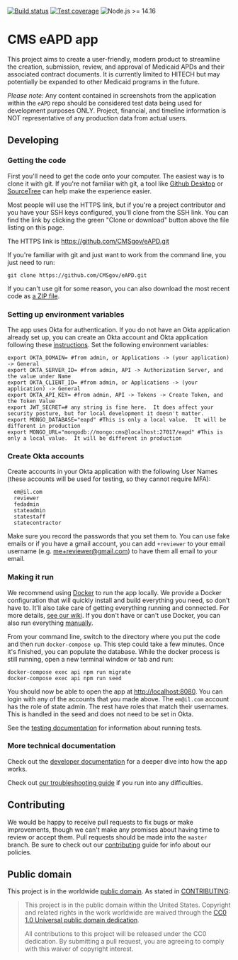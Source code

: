 [![Build status](https://img.shields.io/circleci/project/github/CMSgov/eAPD.svg)](https://circleci.com/gh/CMSgov/workflows/eAPD)
[![Test coverage](https://img.shields.io/codecov/c/github/CMSgov/eAPD.svg)](https://codecov.io/gh/CMSgov/eAPD)
![Node.js >= 14.16](https://img.shields.io/badge/node-%3E%3D%2014.16-brightgreen.svg)

# CMS eAPD app

This project aims to create a user-friendly, modern product to streamline the
creation, submission, review, and approval of Medicaid APDs and their
associated contract documents. It is currently limited to HITECH but may
potentially be expanded to other Medicaid programs in the future.

_Please note:_ Any content contained in screenshots from the application within
the `eAPD` repo should be considered test data being used for
development purposes ONLY. Project, financial, and timeline information is NOT
representative of any production data from actual users.

## Developing

### Getting the code

First you'll need to get the code onto your computer. The easiest way is to
clone it with git. If you're not familiar with git, a tool like
[Github Desktop](https://desktop.github.com/) or
[SourceTree](https://www.sourcetreeapp.com/) can help make the experience
easier.

Most people will use the HTTPS link, but if you're a project contributor and
you have your SSH keys configured, you'll clone from the SSH link. You can
find the link by clicking the green "Clone or download" button above the file
listing on this page.

The HTTPS link is https://github.com/CMSgov/eAPD.git

If you're familiar with git and just want to work from the command line, you
just need to run:

```shell
git clone https://github.com/CMSgov/eAPD.git
```

If you can't use git for some reason, you can also download the most recent
code as [a ZIP file](https://github.com/CMSgov/eAPD/archive/refs/heads/main.zip).

### Setting up environment variables

The app uses Okta for authentication. If you do not have an Okta application already
set up, you can create an Okta account and Okta application following these
[instructions](https://developer.okta.com/docs/guides/sign-into-spa/react/main/).
Set the following environment variables:

```shell
export OKTA_DOMAIN= #from admin, or Applications -> (your application) -> General
export OKTA_SERVER_ID= #from admin, API -> Authorization Server, and the value under Name
export OKTA_CLIENT_ID= #from admin, or Applications -> (your application) -> General
export OKTA_API_KEY= #from admin, API -> Tokens -> Create Token, and the Token Value
export JWT_SECRET=# any string is fine here.  It does affect your security posture, but for local development it doesn't matter.
export MONGO_DATABASE="eapd" #This is only a local value.  It will be different in production
export MONGO_URL="mongodb://mongo:cms@localhost:27017/eapd" #This is only a local value.  It will be different in production
```

### Create Okta accounts

Create accounts in your Okta application with the following User Names (these accounts will
be used for testing, so they cannot require MFA):

```shell
  em@il.com
  reviewer
  fedadmin
  stateadmin
  statestaff
  statecontractor
```

Make sure you record the passwords that you set them to. You can use fake emails or if you
have a gmail account, you can add `+reviewer` to your email username (e.g. me+reviewer@gmail.com) to have them all email to your email.

### Making it run

We recommend using [Docker](https://www.docker.com) to run the app locally. We
provide a Docker configuration that will quickly install and build everything
you need, so don't have to. It'll also take care of getting everything running
and connected. For more details,
[see our wiki](https://github.com/CMSgov/eAPD/wiki/Development-Environment#docker).
If you don't have or can't use Docker, you can also run everything
[manually](https://github.com/CMSgov/eAPD/wiki/Development-Environment#manually).

From your command line, switch to the directory where you put the code and
then run `docker-compose up`. This step could take a few minutes. Once it's
finished, you can populate the database. While the docker process is still
running, open a new terminal window or tab and run:

```shell
docker-compose exec api npm run migrate
docker-compose exec api npm run seed
```

You should now be able to open the app at
[http://localhost:8080](http://localhost:8080). You can login with any of
the accounts that you made above. The `em@il.com` account has the role of state admin.
The rest have roles that match their usernames. This is handled in the seed
and does not need to be set in Okta.

See the
[testing documentation](https://github.com/CMSgov/eAPD/wiki/Development-accessibility%2C-testing%2C-and-linting#testing)
for information about running tests.

### More technical documentation

Check out the
[developer documentation](https://github.com/CMSgov/eAPD/wiki/Development-index)
for a deeper dive into how the app works.

Check out [our troubleshooting guide](https://github.com/CMSgov/eAPD/wiki/Troubleshooting-Development-Environment) if you run into any difficulties.

## Contributing

We would be happy to receive pull requests to fix bugs or make improvements,
though we can't make any promises about having time to review or accept them.
Pull requests should be made into the `master` branch. Be sure to check out
our [contributing](CONTRIBUTING.md) guide for info about our policies.

## Public domain

This project is in the worldwide [public domain](LICENSE.md). As stated in
[CONTRIBUTING](CONTRIBUTING.md):

> This project is in the public domain within the United States. Copyright
> and related rights in the work worldwide are waived through the
> [CC0 1.0 Universal public domain dedication](https://creativecommons.org/publicdomain/zero/1.0/).
>
> All contributions to this project will be released under the CC0 dedication.
> By submitting a pull request, you are agreeing to comply with this waiver of
> copyright interest.
